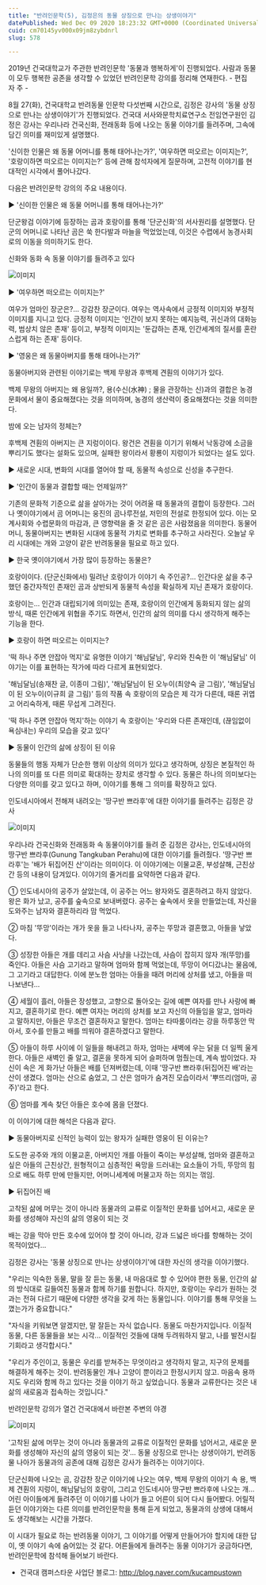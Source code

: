 ```yaml
---
title: "반려인문학(5), 김정은의 동물 상징으로 만나는 상생이야기"
datePublished: Wed Dec 09 2020 18:23:32 GMT+0000 (Coordinated Universal Time)
cuid: cm70145yv000x09jm8zybdnrl
slug: 578

---
```



2019년 건국대학교가 주관한 반려인문학 '동물과 행복하게'이 진행되었다. 사람과 동물이 모두 행복한 공존을 생각할 수 있었던 반려인문학 강의를 정리해 연재한다. - 편집자 주 -

8월 27(화), 건국대학교 반려동물 인문학 다섯번째 시간으로, 김정은 강사의 '동물 상징으로 만나는 상생이야기'가 진행되었다. 건국대 서사와문학치료연구소 전임연구원인 김정은 강사는 우리나라 건국신화, 전래동화 등에 나오는 동물 이야기를 들려주며, 그속에 담긴 의미를 재미있게 설명했다.

'신이한 인물은 왜 동물 어머니를 통해 태어나는가?', '여우하면 떠오르는 이미지는?', '호랑이하면 떠오르는 이미지는?' 등에 관해 참석자에게 질문하며, 고전적 이야기를 현대적인 시각에서 풀어나갔다.

다음은 반려인문학 강의의 주요 내용이다.

▶ '신이한 인물은 왜 동물 어머니를 통해 태어나는가?'

단군왕검 이야기에 등장하는 곰과 호랑이를 통해 '단군신화'의 서사원리를 설명했다. 단군의 어머니로 나타난 곰은 쑥 한다발과 마늘을 먹었었는데, 이것은 수렵에서 농경사회로의 이동을 의미하기도 한다.

신화와 동화 속 동물 이야기를 들려주고 있다

![이미지](https://cdn.hashnode.com/res/hashnode/image/upload/v1739250954123/5649118c-b348-43d6-a52f-1f3c724ef5ed.jpeg)

▶ '여우하면 떠오르는 이미지는?'

여우가 엄마인 장군은?... 강감찬 장군이다. 여우는 역사속에서 긍정적 이미지와 부정적 이미지를 지니고 있다. 긍정적 이미지는 '인간이 보지 못하는 예지능력, 귀신과의 대화능력, 범상치 않은 존재' 등이고, 부정적 이미지는 '둔갑하는 존재, 인간세계의 질서를 혼란스럽게 하는 존재' 등이다.

▶ '영웅은 왜 동물아버지를 통해 태어나는가?'

동물아버지와 관련된 이야기로는 백제 무왕과 후백제 견훤의 이야기가 있다.

백제 무왕의 아버지는 왜 용일까?, 용(수신(水神) ; 물을 관장하는 신)과의 결합은 농경문화에서 물이 중요해졌다는 것을 의미하며, 농경의 생산력이 중요해졌다는 것을 의미한다.

밤에 오는 남자의 정체는?

후백제 견훤의 아버지는 큰 지렁이이다. 왕건은 견훤을 이기기 위해서 낙동강에 소금을 뿌리기도 했다는 설화도 있으며, 실패한 왕이라서 황룡이 지렁이가 되었다는 설도 있다.

▶ 새로운 시대, 변화의 시대를 열어야 할 때, 동물적 속성으로 신성을 추구한다.

▶ '인간이 동물과 결합할 때는 언제일까?'

기존의 문화적 기준으로 삶을 살아가는 것이 어려울 때 동물과의 결합이 등장한다. 그러나 옛이야기에서 곰 어머니는 웅진의 곰나루전설, 저민의 전설로 한정되어 있다. 이는 모계사회와 수렵문화의 마감과, 큰 영향력을 줄 것 같은 곰은 사람졌음을 의미한다. 동물어머니, 동물아버지는 변화된 시대에 동물적 가치로 변화를 추구하고 사라진다. 오늘날 우리 시대에는 개와 고양이 같은 반려동물을 필요로 하고 있다.

▶ 한국 옛이야기에서 가장 많이 등장하는 동물은?

호랑이이다. (단군신화에서) 밀려난 호랑이가 이야기 속 주인공?... 인간다운 삶을 추구했던 중간자적인 존재인 곰과 상반되게 동물적 속성을 확실하게 지닌 존재가 호랑이다.

호랑이는... 인간과 대립되기에 의미있는 존재, 호랑이의 인간에게 동화되지 않는 삶의 방식, 때론 인간에게 위협을 주기도 하면서, 인간의 삶의 의미를 다시 생각하게 해주는 기능을 한다.

▶ 호랑이 하면 떠오르는 이미지는?

'떡 하나 주면 안잡아 먹지'로 유명한 이야기 '해님달님', 우리와 친숙한 이 '해님달님' 이야기는 이를 표현하는 작가에 따라 다르게 표현되었다.

'해님달님(송재찬 글, 이종미 그림)', '해님달님이 된 오누이(최양숙 글 그림)', '해님달님이 된 오누이(이규희 글 그림)' 등의 작품 속 호랑이의 모습은 제 각가 다른데, 때론 귀엽고 어리숙하게, 때론 무섭게 그려진다.

'떡 하나 주면 안잡아 먹지'하는 이야기 속 호랑이는 '우리와 다른 존재인데, (끊임없이 욕심내는) 우리의 모습을 갖고 있다'

▶ 동물이 인간의 삶에 상징이 된 이유

동물들의 행동 자체가 단순한 행위 이상의 의미가 있다고 생각하며, 상징은 본질적인 하나의 의미를 또 다른 의미로 확대하는 장치로 생각할 수 있다. 동물은 하나의 의미보다는 다양한 의미를 갖고 있다고 하며, 이야기를 통해 그 의미를 확장하고 있다.

인도네시아에서 전해져 내려오는 '땅구반 쁘라후'에 대한 이야기를 들려주는 김정은 강사

![이미지](https://cdn.hashnode.com/res/hashnode/image/upload/v1739250956389/27ad4f63-fda9-4700-a8fd-427b13ef4d9d.jpeg)

우리나라 건국신화와 전래동화 속 동물이야기를 들려 준 김정은 강사는, 인도네시아의 땅구반 쁘라후(Gunung Tangkuban Perahu)에 대한 이야기를 들려줬다. '땅구반 쁘라후'는 '배가 뒤집어진 산'이라는 의미이다. 이 이야기에는 이물교혼, 부성살해, 근친상간 등의 내용이 담겨있다. 이야기의 줄거리를 요약하면 다음과 같다.

① 인도네시아의 공주가 살았는데, 이 공주는 어느 왕자와도 결혼하려고 하지 않았다. 왕은 화가 났고, 공주를 숲속으로 보내버렸다. 공주는 숲속에서 옷을 만들었는데, 자신을 도와주는 남자와 결혼하리라 맘 먹었다.

② 마침 '뚜망'이라는 개가 옷을 들고 나타나자, 공주는 뚜망과 결혼했고, 아들을 낳았다.

③ 성장한 아들은 개를 데리고 사슴 사냥을 나갔는데, 사슴이 잡히지 않자 개(뚜망)를 죽인다. 아들은 사슴 고기라고 말하며 엄마와 함께 먹었는데, 뚜망이 어디갔냐는 물음에, 그 고기라고 대답한다. 이에 분노한 엄마는 아들을 때려 머리에 상처를 냈고, 아들을 떠나보낸다...

④ 세월이 흘러, 아들은 장성했고, 고향으로 돌아오는 길에 예쁜 여자를 만나 사랑에 빠지고, 결혼하기로 한다. 예쁜 여자는 머리의 상처를 보고 자신의 아들임을 알고, 엄마라고 말하지만, 아들은 무조건 결혼하자고 말한다. 엄마는 타따룸이라는 강을 하루동안 막아서, 호수를 만들고 배를 띄워야 결혼하겠다고 말한다.

⑤ 아들이 하루 사이에 이 일들을 해내려고 하자, 엄마는 새벽에 우는 닭을 더 일찍 울게 한다. 아들은 새벽인 줄 알고, 결혼을 못하게 되어 슬퍼하며 멈췄는데, 계속 밤이었다. 자신이 속은 게 화가난 아들은 배를 던져버렸는데, 이때 '땅구반 쁘라후(뒤집어진 배'라는 산이 생겼다. 엄마는 산으로 숨었고, 그 산은 엄마가 숨겨진 모습이라서 '뿌뜨리(엄마, 공주)'라고 한다.

⑥ 엄마를 계속 찾던 아들은 호수에 몸을 던졌다.

이 이야기에 대한 해석은 다음과 같다.

▶ 동물아버지로 신적인 능력이 있는 왕자가 실패한 영웅이 된 이유는?

도도한 공주와 개의 이물교혼, 아버지인 개를 아들이 죽이는 부성살해, 엄마와 결혼하고 싶은 아들의 근친상간, 원형적이고 심층적인 욕망을 드러내는 요소들이 가득, 뚜망의 힘으로 배도 하루 만에 만들지만, 어머니세계에 머물고자 하는 의지는 꺾임.

▶ 뒤집어진 배

고착된 삶에 머무는 것이 아니라 동물과의 교류로 이질적인 문화를 넘어서고, 새로운 문화를 생성해야 자신의 삶의 영웅이 되는 것

배는 강을 막아 만든 호수에 있어야 할 것이 아니라, 강과 드넓은 바다를 항해하는 것이 목적이었다...

김정은 강사는 '동물 상징으로 만나는 상생이야기'에 대한 자신의 생각을 이야기했다.

"우리는 익숙한 동물, 말을 잘 듣는 동물, 내 마음대로 할 수 있어야 편한 동물, 인간의 삶의 방식대로 길들여진 동물과 함께 하기를 원합니다. 하지만, 호랑이는 우리가 원하는 것과는 전혀 다르기 때문에 다양한 생각을 갖게 하는 동물입니다. 이야기를 통해 무엇을 느꼈는가가 중요합니다."

"자식을 키워보면 알겠지만, 말 잘듣는 자식 없습니다. 동물도 마찬가지입니다. 이질적 동물, 다른 동물들을 보는 시각... 이질적인 것들에 대해 두려워하지 말고, 나를 발전시킬 기회라고 생각합시다."

"우리가 주인이고, 동물은 우리를 받쳐주는 무엇이라고 생각하지 말고, 지구의 문제를 해결하게 해주는 것이. 반려동물인 개나 고양이 뿐이라고 한정시키지 않고. 마음속 용까지도 우리와 함께 하고 있다는 것을 이야기 하고 싶었습니다. 동물과 교류한다는 것은 내 삶의 새로움과 접속하는 것입니다."

반려인문학 강의가 열건 건국대에서 바란본 주변의 야경

![이미지](https://cdn.hashnode.com/res/hashnode/image/upload/v1739250958811/bbcf652a-7d27-4a3e-99fd-c6cb11d2883f.jpeg)

'고착된 삶에 머무는 것이 아니라 동물과의 교류로 이질적인 문화를 넘어서고, 새로운 문화를 생성해야 자신의 삶의 영웅이 되는 것'... 동물 상징으로 만나는 상생이야기, 반려동물 나아가 동물과의 공존에 대해 김정은 강사가 들려주는 이야기이다.

단군신화에 나오는 곰, 강감찬 장군 이야기에 나오는 여우, 백제 무왕의 이야기 속 용, 백제 견훤의 지렁이, 해님달님의 호랑이, 그리고 인도네시아 땅구반 쁘라후에 나오는 개... 어린 아이들에게 들려주던 이 이야기를 나이가 들고 어른이 되어 다시 들어봤다. 어릴적 듣던 이야기와는 다른 의미를 반려인문학을 통해 듣게 되었고, 동물과의 상생에 대해서도 생각해보는 시간을 가졌다.

이 시대가 필요로 하는 반려동물 이야기, 그 이야기를 어떻게 만들어가야 할지에 대한 답이, 옛 이야기 속에 숨어있는 것 같다. 어른들에게 들려주는 동물 이야기가 궁금하다면, 반려인문학에 참석해 들어보기 바란다.

- 건국대 캠퍼스타운 사업단 블로그: http://blog.naver.com/kucampustown